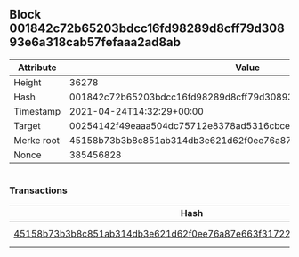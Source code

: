 ## Block 001842c72b65203bdcc16fd98289d8cff79d30893e6a318cab57fefaaa2ad8ab

Attribute | Value
--- | ---
Height | 36278
Hash | 001842c72b65203bdcc16fd98289d8cff79d30893e6a318cab57fefaaa2ad8ab
Timestamp | 2021-04-24T14:32:29+00:00
Target | 00254142f49eaaa504dc75712e8378ad5316cbcead634704b3734b6271167cc4
Merke root | 45158b73b3b8c851ab314db3e621d62f0ee76a87e663f31722ae128384863917
Nonce | 385456828

```

```

### Transactions

Hash | Amount
--- | ---
[45158b73b3b8c851ab314db3e621d62f0ee76a87e663f31722ae128384863917](45158b73b3b8c851ab314db3e621d62f0ee76a87e663f31722ae128384863917.md) | 10.00000000 SKEPTI 
